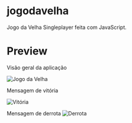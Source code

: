 # jogodavelha
Jogo da Velha Singleplayer feita com JavaScript.

# Preview
Visão geral da aplicação

![Jogo da Velha](https://imgur.com/6CRn1EI.png)

Mensagem de vitória

![Vitória](https://imgur.com/gQfDRS5.png)

Mensagem de derrota
![Derrota](https://imgur.com/NfqHSEE.png)
